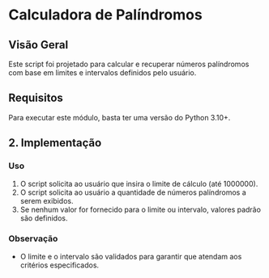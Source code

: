 # Calculadora de Palíndromos

## Visão Geral
Este script foi projetado para calcular e recuperar números palíndromos com base em limites e intervalos definidos pelo usuário.

## Requisitos

Para executar este módulo, basta ter uma versão do Python 3.10+.

## 2. Implementação

### Uso
1. O script solicita ao usuário que insira o limite de cálculo (até 1000000).
2. O script solicita ao usuário a quantidade de números palíndromos a serem exibidos.
3. Se nenhum valor for fornecido para o limite ou intervalo, valores padrão são definidos.

### Observação
- O limite e o intervalo são validados para garantir que atendam aos critérios especificados.
